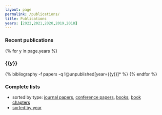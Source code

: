 ```yaml
---
layout: page
permalink: /publications/
title: Publications
years: [2022,2021,2020,2019,2018]
---
```



### Recent publications

{% for y in page.years %}
  <h3 class="year">{{y}}</h3>
  {% bibliography -f papers -q !@unpublished[year={{y}}]* %}
{% endfor %}

### Complete lists

- sorted by type: [journal papers](../journal/), [conference papers](../conferences/), [books](../books/), [book chapters](../bookchapters/)
- [sorted by year](../allpubyear/)

